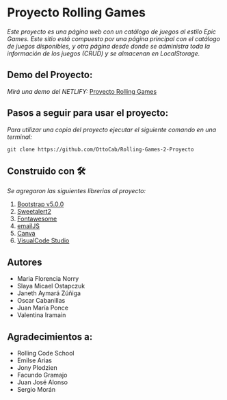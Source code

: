 # Proyecto Rolling Games

_Este proyecto es una página web con un catálogo de juegos al estilo Epic Games. Este sitio está compuesto por una página principal con el catálogo de juegos disponibles, y otra página desde donde se administra toda la información de los juegos (CRUD) y se almacenan en LocalStorage._

## Demo del Proyecto:

_Mirá una demo del NETLIFY:_ [Proyecto Rolling Games](https://trello.com/b/aG1xYAVA/comision-1a-2do-sem)

## Pasos a seguir para usar el proyecto:

_Para utilizar una copia del proyecto ejecutar el siguiente comando en una terminal:_

`git clone https://github.com/OttoCab/Rolling-Games-2-Proyecto`

## Construido con 🛠
_Se agregaron las siguientes librerias al proyecto:_

1. [Bootstrap v5.0.0](https://getbootstrap.com/)
1. [Sweetalert2](https://sweetalert2.github.io/)
1. [Fontawesome](https://fontawesome.com/)
1. [emailJS](https://www.emailjs.com/)
1. [Canva](https://www.canva.com)
1. [VisualCode Studio](https://code.visualstudio.com/)

## Autores

- Maria Florencia Norry
- Slaya Micael Ostapczuk
- Janeth Aymará Zúñiga
- Oscar Cabanillas
- Juan María Ponce
- Valentina Iramain 

## Agradecimientos a:

- Rolling Code School
- Emilse Arias
- Jony Plodzien 
- Facundo Gramajo 
- Juan José Alonso 
- Sergio Morán 